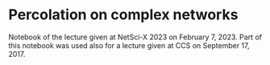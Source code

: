 # Percolation on complex networks
Notebook of the lecture given at NetSci-X 2023 on February 7, 2023. Part of this notebook was used also for a lecture given at CCS on September 17, 2017.
